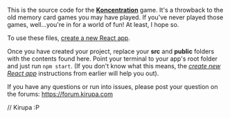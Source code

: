 This is the source code for the [**Koncentration**](https://www.kirupa.com/react/koncentration/index.html) game. It's a throwback to the old memory card games you may have played. If you've never played those games, well...you're in for a world of fun! At least, I hope so.

To use these files, [create a new React app](https://www.kirupa.com/react/setting_up_react_environment.htm).

Once you have created your project, replace your **src** and **public** folders with the contents found here. Point your terminal to your app's root folder and just run `npm start`. (If you don't know what this means, the [*create new React app*](https://www.kirupa.com/react/setting_up_react_environment.htm) instructions from earlier will help you out).

If you have any questions or run into issues, please post your question on the forums: https://forum.kirupa.com

// Kirupa :P
